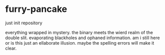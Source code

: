 # furry-pancake
just init repository

everything wrapped in mystery. the binary meets the wierd realm of the double slit. evaporating blackholes and ophaned information. am i still here or is this just an ellaborate illusion. maybe the spelling errors will make it clear.
